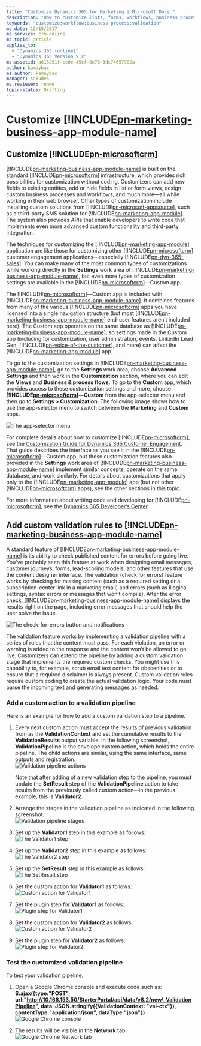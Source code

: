```yaml
---
title: "Customize Dynamics 365 for Marketing | Microsoft Docs "
description: "How to customize lists, forms, workflows, business processes, validations, and more in Dynamics 365 for Marketing"
keywords: "customize;workflow;business process;validation"
ms.date: 12/15/2017
ms.service: crm-online
ms.topic: article
applies_to:
  - "Dynamics 365 (online)"
  - "Dynamics 365 Version 9.x"
ms.assetid: a615251f-ce0e-45cf-8e73-3dc74657982a
author: kamaybac
ms.author: kamaybac
manager: sakudes
ms.reviewer: renwe
topic-status: Drafting
---
```


# Customize [!INCLUDE[pn-marketing-business-app-module-name](../includes/pn-marketing-business-app-module-name.md)]

## Customize [!INCLUDE[pn-microsoftcrm](../includes/pn-microsoftcrm.md)]

[!INCLUDE[pn-marketing-business-app-module-name](../includes/pn-marketing-business-app-module-name.md)] is built on the standard [!INCLUDE[pn-microsoftcrm](../includes/pn-microsoftcrm.md)] infrastructure, which provides rich possibilities for customization without coding. Customizers can add new fields to existing entities, add or hide fields in list or form views, design custom business processes and workflows, and much more—all while working in their web browser. Other types of customization include installing custom solutions from [!INCLUDE[pn-microsoft-appsource](../includes/pn-microsoft-appsource.md)], such as a third-party SMS solution for [!INCLUDE[pn-marketing-app-module](../includes/pn-marketing-app-module.md)]. The system also provides APIs that enable developers to write code that implements even more advanced custom functionality and third-party integration.

The techniques for customizing the [!INCLUDE[pn-marketing-app-module](../includes/pn-marketing-app-module.md)] application are like those for customizing other [!INCLUDE[pn-microsoftcrm](../includes/pn-microsoftcrm.md)] customer engagement applications—especially [!INCLUDE[pn-dyn-365-sales](../includes/pn-dyn-365-sales.md)]. You can make many of the most common types of customizations while working directly in the **Settings** work area of [!INCLUDE[pn-marketing-business-app-module-name](../includes/pn-marketing-business-app-module-name.md)], but even more types of customization settings are available in the [!INCLUDE[pn-microsoftcrm](../includes/pn-microsoftcrm.md)]—Custom app.

The [!INCLUDE[pn-microsoftcrm](../includes/pn-microsoftcrm.md)]—Custom app is included with [!INCLUDE[pn-marketing-business-app-module-name](../includes/pn-marketing-business-app-module-name.md)]. It combines features from many of the various [!INCLUDE[pn-microsoftcrm](../includes/pn-microsoftcrm.md)] apps you have licensed into a single navigation structure (but most [!INCLUDE[pn-marketing-business-app-module-name](../includes/pn-marketing-business-app-module-name.md)] end-user features aren’t included here). The Custom app operates on the same database as [!INCLUDE[pn-marketing-business-app-module-name](../includes/pn-marketing-business-app-module-name.md)], so settings made in the Custom app (including for customization, user administration, events, LinkedIn Lead Gen, [!INCLUDE[pn-voice-of-the-customer](../includes/pn-voice-of-the-customer.md)], and more) can affect the [!INCLUDE[pn-marketing-app-module](../includes/pn-marketing-app-module.md)] app.

To go to the customization settings in [!INCLUDE[pn-marketing-business-app-module-name](../includes/pn-marketing-business-app-module-name.md)], go to the **Settings** work area, choose **Advanced Settings** and then work in the **Customization** section, where you can edit the **Views** and **Business & process flows**. To go to the **Custom** app, which provides access to these customization settings and more, choose **[!INCLUDE[pn-microsoftcrm](../includes/pn-microsoftcrm.md)]—Custom** from the app-selector menu and then go to **Settings > Customization**. The following image shows how to use the app-selector menu to switch between the **Marketing** and **Custom** apps.

![The app-selector menu](media/nav-apps-custom-ill.png "The app-selector menu")

For complete details about how to customize [!INCLUDE[pn-microsoftcrm](../includes/pn-microsoftcrm.md)], see the [Customization Guide for Dynamics 365 Customer Engagement](../customize/overview.md). That guide describes the interface as you see it in the [!INCLUDE[pn-microsoftcrm](../includes/pn-microsoftcrm.md)]—Custom app, but those customization features also provided in the **Settings** work area of [!INCLUDE[pn-marketing-business-app-module-name](../includes/pn-marketing-business-app-module-name.md)] implement similar concepts, operate on the same database, and work similarly. For details about customizations that apply only to the [!INCLUDE[pn-marketing-app-module](../includes/pn-marketing-app-module.md)] app (but not other [!INCLUDE[pn-microsoftcrm](../includes/pn-microsoftcrm.md)] apps), see the other sections in this topic.

For more information about writing code and developing for [!INCLUDE[pn-microsoftcrm](../includes/pn-microsoftcrm.md)], see the [Dynamics 365 Developer’s Center](https://msdn.microsoft.com/en-us/dynamics365).

## Add custom validation rules to [!INCLUDE[pn-marketing-business-app-module-name](../includes/pn-marketing-business-app-module-name.md)]

A standard feature of [!INCLUDE[pn-marketing-business-app-module-name](../includes/pn-marketing-business-app-module-name.md)]
 is its ability to check published content for errors before going live. You've probably seen this feature at work when designing email messages, customer journeys, forms, lead-scoring models, and other features that use the content designer interface. The validation (check for errors) feature works by checking for missing content (such as a required setting or a subscription-center link in a marketing email) and errors (such as illogical settings, syntax errors or messages that won’t compile). After the error check, [!INCLUDE[pn-marketing-business-app-module-name](../includes/pn-marketing-business-app-module-name.md)] displays the results right on the page, including error messages that should help the user solve the issue.

![The check-for-errors button and notifications](media/email-validation-result.png "The check-for-errors button and notifications")

The validation feature works by implementing a validation pipeline with a series of rules that the content must pass. For each violation, an error or warning is added to the response and the content won’t be allowed to go live. Customizers can extend the pipeline by adding a custom validation stage that implements the required custom checks. You might use this capability to, for example, scrub email text content for obscenities or to ensure that a required disclaimer is always present. Custom validation rules require custom coding to create the actual validation logic. Your code must parse the incoming text and generating messages as needed.

### Add a custom action to a validation pipeline

Here is an example for how to add a custom validation step to a pipeline.

1. Every next custom action must accept the results of previous validation from as the **ValidationContext** and set the cumulative results to the **ValidationResults** output variable. In the following screenshot, **ValidationPipeline** is the envelope custom action, which holds the entire pipeline. The child actions are similar, using the same interface, same outputs and registration.  
    ![Validation pipeline actions](media/custom-validation-actions.png "Validation pipeline actions")

    Note that after adding of a new validation step to the pipeline, you must update the **SetResult** step of the **ValidationPipeline** action to take results from the previously called custom action—in the previous example, this is **Validator2**.

1. Arrange the stages in the validation pipeline as indicated in the following screenshot.  
    ![Validation pipeline stages](media/custom-validation-stages.png "Validation pipeline stages")

1. Set up the **Validator1** step in this example as follows:  
    ![The Validator1 step](media/custom-validation-Validator1.png "The Validator1 step")

1. Set up the **Validator2** step in this example as follows:  
    ![The Validator2 step](media/custom-validation-Validator2.png "The Validator2 step")

1. Set up the **SetResult** step in this example as follows:  
    ![The SetResult step](media/custom-validation-SetResult.png "The SetResult step")

1. Set the custom action for **Validator1** as follows:  
    ![Custom action for Validator1](media/custom-validation-Validator1-action.png "Custom action for Validator1")

1. Set the plugin step for **Validator1** as follows:  
    ![Plugin step for Validator1](media/custom-validation-Validator1-plugin.png "Plugin step for Validator1")

1. Set the custom action for **Validator2** as follows:  
    ![Custom action for Validator2](media/custom-validation-Validator2-action.png "Custom action for Validator2")

1. Set the plugin step for **Validator2** as follows:  
    ![Plugin step for Validator2](media/custom-validation-Validator2-plugin.png "Plugin step for Validator2")

### Test the customized validation pipeline

To test your validation pipeline:

1. Open a Google Chrome console and execute code such as:  
**$.ajax({type:&quot;POST&quot;, url:&quot;http://10.166.153.50/StarterPortal/api/data/v8.2/new\_ValidationPipeline&quot;, data: JSON.stringify({ValidationContext: &quot;val-ctx&quot;}), contentType:&quot;application/json&quot;, dataType:&quot;json&quot;})**  
    ![Google Chrome console](media/custom-validation-test1.png "Google Chrome console")

1. The results will be visible in the **Network** tab.  
    ![Google Chrome Network tab](media/custom-validation-test2.png "Google Chrome Network tab")
